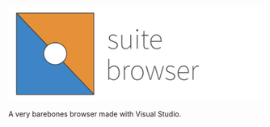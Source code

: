 ![Suite browser wordlogo](https://raw.githubusercontent.com/suitebrowser/.github/main/profile/SuiteBrowser-wordlogo.png)

A very barebones browser made with Visual Studio.
